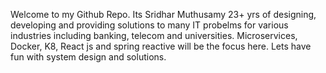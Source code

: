 Welcome to my Github Repo.
Its Sridhar Muthusamy 23+ yrs of designing, developing and providing solutions to many IT probelms for various industries including banking, telecom and universities.
Microservices, Docker, K8, React js and spring reactive will be the focus here.
Lets have fun with system design and solutions.

